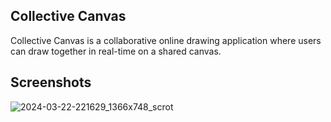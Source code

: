 ## Collective Canvas

Collective Canvas is a collaborative online drawing application where users can draw together in real-time on a shared canvas.

## Screenshots
![2024-03-22-221629_1366x748_scrot](https://github.com/jatinkumar-me/collective-canvas/assets/85551434/bf631df4-6d31-40d2-ae66-517c8017d967)

